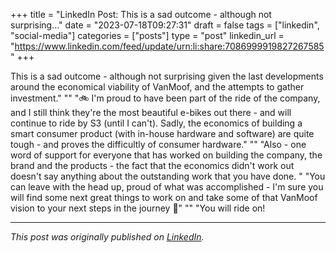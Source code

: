 +++
title = "LinkedIn Post: This is a sad outcome - although not surprising..."
date = "2023-07-18T09:27:31"
draft = false
tags = ["linkedin", "social-media"]
categories = ["posts"]
type = "post"
linkedin_url = "https://www.linkedin.com/feed/update/urn:li:share:7086999919827267585"
+++

This is a sad outcome - although not surprising given the last developments around the economical viability of VanMoof, and the attempts to gather investment."
""
"🚲 I'm proud to have been part of the ride of the company, and I still think they're the most beautiful e-bikes out there - and will continue to ride by S3 (until I can't). Sadly, the economics of building a smart consumer product (with in-house hardware and software) are quite tough - and proves the difficultly of consumer hardware."
""
"Also - one word of support for everyone that has worked on building the company, the brand and the products - the fact that the economics didn't work out doesn't say anything about the outstanding work that you have done. "
"You can leave with the head up, proud of what was accomplished - I'm sure you will find some next great things to work on and take some of that VanMoof  vision to your next steps in the journey 💪"
""
"You will ride on!

---

*This post was originally published on [LinkedIn](https://www.linkedin.com/in/adrianmoreno/recent-activity/all/).*